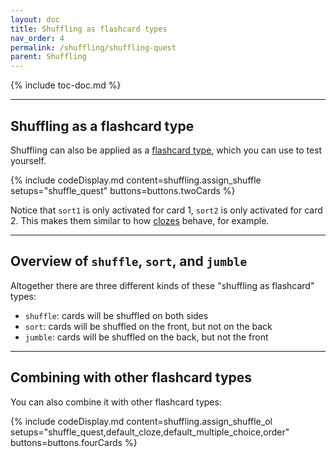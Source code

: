 ```yaml
---
layout: doc
title: Shuffling as flashcard types
nav_order: 4
permalink: /shuffling/shuffling-quest
parent: Shuffling
---
```


{% include toc-doc.md %}

---
## Shuffling as a flashcard type

Shuffling can also be applied as a [flashcard type](../flashcard), which you can use to test yourself.

{% include codeDisplay.md content=shuffling.assign_shuffle setups="shuffle_quest" buttons=buttons.twoCards %}

Notice that `sort1` is only activated for card 1, `sort2` is only activated for card 2.
This makes them similar to how [clozes](../clozes) behave, for example.

---
## Overview of `shuffle`, `sort`, and `jumble`

Altogether there are three different kinds of these "shuffling as flashcard" types:
- `shuffle`: cards will be shuffled on both sides
- `sort`: cards will be shuffled on the front, but not on the back
- `jumble`: cards will be shuffled on the back, but not the front

---
## Combining with other flashcard types

You can also combine it with other flashcard types:

{% include codeDisplay.md content=shuffling.assign_shuffle_ol setups="shuffle_quest,default_cloze,default_multiple_choice,order" buttons=buttons.fourCards %}
